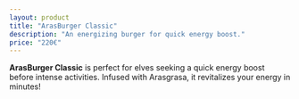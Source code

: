 ```yaml
---
layout: product
title: "ArasBurger Classic"
description: "An energizing burger for quick energy boost."
price: "220€"
---
```


**ArasBurger Classic** is perfect for elves seeking a quick energy boost before intense activities. Infused with Arasgrasa, it revitalizes your energy in minutes!

